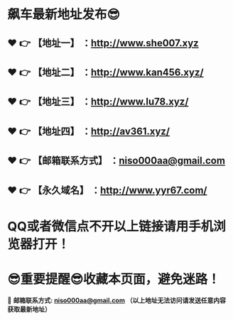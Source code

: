 # 飙车最新地址发布:sunglasses:
:heart: :point_right: 【地址一】 ：http://www.she007.xyz
------
:heart: :point_right: 【地址二】 ：http://www.kan456.xyz/
------
:heart: :point_right: 【地址三】 ：http://www.lu78.xyz/
------
:heart: :point_right: 【地址四】 ：http://av361.xyz/
------
:heart: :point_right: 【邮箱联系方式】 ：niso000aa@gmail.com
------
:heart: :point_right: 【永久域名】 ：http://www.yyr67.com/  
------
# QQ或者微信点不开以上链接请用手机浏览器打开！
# :sunglasses:重要提醒:sunglasses:收藏本页面，避免迷路！
:e-mail: __邮箱联系方式: niso000aa@gmail.com （以上地址无法访问请发送任意内容获取最新地址）__
